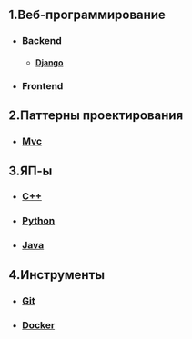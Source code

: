 ## 1.Веб-программирование
 + ### Backend
    + #### [Django](./Web/Backend/DJANGO.md)
 + ### Frontend
## 2.Паттерны проектирования
 + ### [Mvc](./Patterns/MVC.md)
## 3.ЯП-ы
 + ### [C++](./Languages/C++.md)
 + ### [Python](./Languages/PYTHON.md)
 + ### [Java](./Languages/JAVA.md)
## 4.Инструменты
 + ### [Git](./Tools/GIT.md)
 + ### [Docker](./Tools/DOCKER.md)
